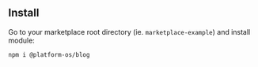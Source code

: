 ## Install

Go to your marketplace root directory (ie. `marketplace-example`) and install module:

    npm i @platform-os/blog
